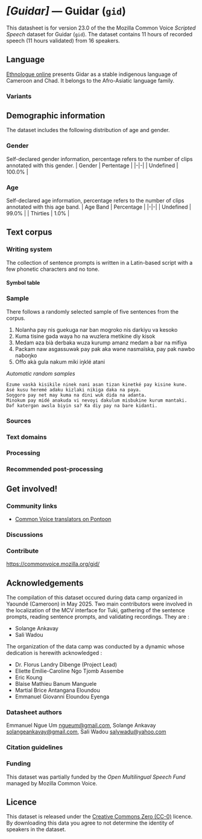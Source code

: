 # *[Guidar]* &mdash; Guidar (`gid`)
This datasheet is for version 23.0 of the the Mozilla Common Voice *Scripted Speech* dataset 
for Guidar (`gid`). The dataset contains 11 hours of recorded
speech (11 hours validated) from 16 speakers.

## Language
[Ethnologue online](https://www.ethnologue.com/language/gid/) presents Gidar as a stable indigenous language of Cameroon and Chad. It belongs to the Afro-Asiatic language family.
<!-- {{LANGUAGE_DESCRIPTION}} -->
<!-- Provide a brief (1-2 paragraph) description of your language -->

### Variants
<!-- {{VARIANT_DESCRIPTION}} -->
<!-- @ OPTIONAL @ -->
<!-- Describe the variants (MCV variants) of your language -->

## Demographic information
The dataset includes the following distribution of age and gender.
<!-- You can get a lot of the information in this section from https://analyzer.cv-toolbox.web.tr/browse -->

### Gender
Self-declared gender information, percentage refers to the number of clips annotated with this gender.
| Gender | Pertentage |
|-|-|
| Undefined | 100.0% |
<!-- {{GENDER_TABLE}} -->
<!-- @ AUTOMATICALLY GENERATED @ -->
<!-- | Gender | Frequency |
|--------|-----------|
| male, masculine | ? |
| undeclared | ? |
| female, feminine | ? | -->

### Age
Self-declared age information, percentage refers to the number of clips annotated with this age band.
| Age Band | Percentage |
|-|-|
| Undefined | 99.0% |
| Thirties | 1.0% |
<!-- {{AGE_TABLE}} -->
<!-- @ AUTOMATICALLY GENERATED @ -->
<!-- | Age band | Frequency |
|----------|-----------|
| teens | ? |
| twenties | ? |
| thirties | ? |
| fourties | ? |
| fifties | ? |
   ...if other age ranges are present in your data, add rows... -->

## Text corpus
<!-- {{TEXT_CORPUS_DESCRIPTION}} -->
<!-- @ OPTIONAL @ -->
<!-- An overview of the text corpus, with information such as average length (in characters and words) of validated sentences. -->

### Writing system
The collection of sentence prompts is written in a Latin-based script with a few phonetic characters and no tone.
<!-- {{WRITING_SYSTEM_DESCRIPTION}} -->
<!-- @ OPTIONAL @ -->
<!-- A description of the writing system (or writing systems) used in the text corpus -->

#### Symbol table
<!-- {{ALPHABET_TABLE}} -->
<!-- @ OPTIONAL @ -->
<!-- If the writing system is alphabetic, you can include the valid alphabet here -->

### Sample
There follows a randomly selected sample of five sentences from the corpus.

1. Nolanha pay nis guekuga nar ban mogroko nis darkiyu va kesoko
2. Kuma tisine gəda waya ho na wuzlera metikine diy kisok
3. Medam əza bià derbaka wuza kurump amanz medam a bar na mifiya
4. Packam naw asgassuwək pay pak aka wəne nasmaïska, pay pak nawbo nəɓoŋko
5. Offo akà gula nakum miki iŋklé atani

*Automatic random samples*

```
Ezume vaskà kisikile ninek nani asan tizan kinetké pay kisine kune.
Asé kusu heremé adaku kizlaki nikiga daka na paya.
Soŋgoro pay net may kuma na dini wuk dida na adanta.
Minokum pay midé anakuda vi nevoyi dakulum misbukine kurum mantaki.
Dəf katergən awsla biyin sa? Ka diy pay na bare kidanti.
```
<!-- {{SENTENCES_SAMPLE}} -->

### Sources
<!-- {{SOURCES_LIST}} -->
<!-- @ OPTIONAL @ -->
<!-- A list of sentence sources, can be curated to the top-N -->

### Text domains
<!-- {{TEXT_DOMAIN_DESCRIPTION}} -->
<!-- @ OPTIONAL @ -->
<!-- What text domains are represented in the corpus? -->

### Processing
<!-- {{PROCESSING_DESCRIPTION}} -->
<!-- @ OPTIONAL @ -->
<!-- How has the text data been processed -->

### Recommended post-processing
<!-- {{RECOMMENDED_POSTPROCESSING_DESCRIPTION}} -->
<!-- @ OPTIONAL @ -->
<!-- What should people do before they use the data, for example Unicode normalisation -->

## Get involved!

### Community links
* [Common Voice translators on Pontoon](https://pontoon.mozilla.org/gid/common-voice/contributors/)
<!-- {{COMMUNITY_LINKS_LIST}} -->
<!-- @ OPTIONAL @ -->
<!-- Links to community chats / fora -->

### Discussions
<!-- {{DISCUSSION_LINKS_LIST}} -->
<!-- @ OPTIONAL @ -->
<!-- Any links to discussions, for example on Discourse or other fora or blogs can be included here -->

### Contribute
https://commonvoice.mozilla.org/gid/
<!-- {{CONTRIBUTE_LINKS_LIST}} -->
<!-- Here you can include links for how to contribute to the dataset -->

## Acknowledgements
The compilation of this dataset occured during data camp organized in Yaoundé (Cameroon) in May 2025. Two main contributors were involved in the localization of the MCV interface for Tuki, gathering of the sentence prompts, reading sentence prompts, and validating recordings. They are :
- Solange Ankavay
- Sali Wadou

The organization of the data camp was conducted by a dynamic whose dedication is herewith acknowledged :
- Dr. Florus Landry Dibenge (Project Lead)
- Eliette Emilie-Caroline Ngo Tjomb Assembe
- Eric Koung
- Blaise Mathieu Banum Manguele
- Martial Brice Antangana Eloundou
- Emmanuel Giovanni Eloundou Eyenga

### Datasheet authors
Emmanuel Ngue Um <ngueum@gmail.com>, Solange Ankavay <solangeankavay@gmail.com>, Sali Wadou <salywadu@yahoo.com>
<!-- {{DATASHEET_AUTHORS_LIST}} -->
<!-- A list in the format of: Your Name <email@email.com> -->

### Citation guidelines
<!-- {{CITATION_DESCRIPTION}} -->
<!-- @ OPTIONAL @ -->
<!-- If you published a paper and would like people to cite it, you can include the BiBTeX here -->

### Funding
This dataset was partially funded by the *Open Multilingual Speech Fund* managed by Mozilla Common Voice.
<!-- {{FUNDING_DESCRIPTION}} -->
<!-- @ OPTIONAL @ -->
<!-- If you received any funding, you can include the acknowledgement here -->

## Licence
This dataset is released under the [Creative Commons Zero (CC-0)](https://creativecommons.org/public-domain/cc0/) licence. By downloading this data
you agree to not determine the identity of speakers in the dataset.